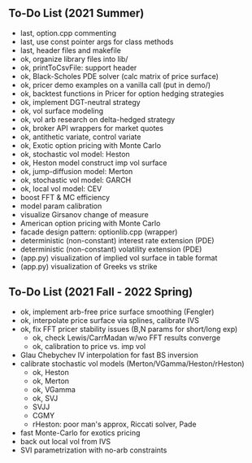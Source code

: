 ## To-Do List (2021 Summer)

* last, option.cpp commenting
* last, use const pointer args for class methods
* last, header files and makefile
* ok, organize library files into lib/
* ok, printToCsvFile: support header
* ok, Black-Scholes PDE solver (calc matrix of price surface)
* ok, pricer demo examples on a vanilla call (put in demo/)
* ok, backtest functions in Pricer for option hedging strategies
* ok, implement DGT-neutral strategy
* ok, vol surface modeling
* ok, vol arb research on delta-hedged strategy
* ok, broker API wrappers for market quotes
* ok, antithetic variate, control variate
* ok, Exotic option pricing with Monte Carlo
* ok, stochastic vol model: Heston
* ok, Heston model construct imp vol surface
* ok, jump-diffusion model: Merton
* ok, stochastic vol model: GARCH
* ok, local vol model: CEV
* boost FFT & MC efficiency
* model param calibration
* visualize Girsanov change of measure
* American option pricing with Monte Carlo
* facade design pattern: optionlib.cpp (wrapper)
* deterministic (non-constant) interest rate extension (PDE)
* deterministic (non-constant) volatility extension (PDE)
* (app.py) visualization of implied vol surface in table format
* (app.py) visualization of Greeks vs strike

## To-Do List (2021 Fall - 2022 Spring)

* ok, implement arb-free price surface smoothing (Fengler)
* ok, interpolate price surface via splines, calibrate IVS
* ok, fix FFT pricer stability issues (B,N params for short/long exp)
    - ok, check Lewis/CarrMadan w/wo FFT results converge
    - ok, calibration to price vs. imp vol
* Glau Chebychev IV interpolation for fast BS inversion
* calibrate stochastic vol models (Merton/VGamma/Heston/rHeston)
    - ok, Heston
    - ok, Merton
    - ok, VGamma
    - ok, SVJ
    - SVJJ
    - CGMY
    - rHeston: poor man's approx, Riccati solver, Pade
* fast Monte-Carlo for exotics pricing
* back out local vol from IVS
* SVI parametrization with no-arb constraints
